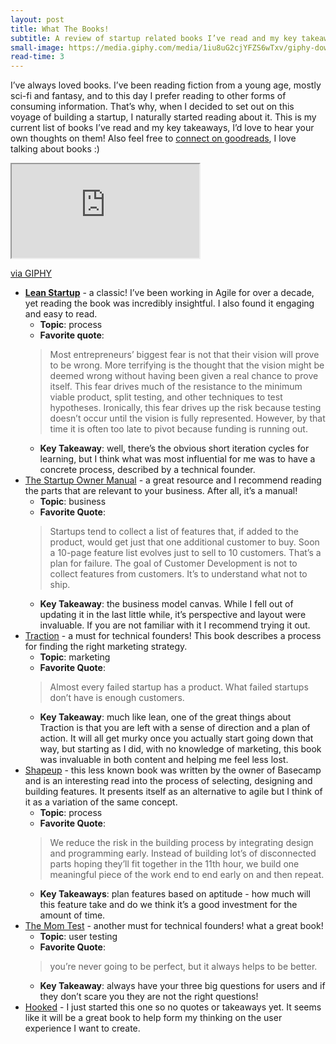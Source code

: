 ```yaml
---
layout: post
title: What The Books!
subtitle: A review of startup related books I’ve read and my key takeaways from each
small-image: https://media.giphy.com/media/1iu8uG2cjYFZS6wTxv/giphy-downsized.gif
read-time: 3
---
```

I’ve always loved books. I’ve been reading fiction from a young age, mostly sci-fi and fantasy, and to this day I prefer reading to other forms of consuming information. That’s why, when I decided to set out on this voyage of building a startup, I naturally started reading about it. This is my current list of books I’ve read and my key takeaways, I’d love to hear your own thoughts on them! Also feel free to <a href="https://www.goodreads.com/friend/i?invite_token=Mzc0MGVkZDUtMzQ3Mi00MjBlLThhZDItMDFkNWEwZDhiMTUz" target="_blank">connect on goodreads</a>, I love talking about books :)

<iframe src="https://giphy.com/embed/1iu8uG2cjYFZS6wTxv" class="post-image post-gif" allowFullScreen></iframe><p><a href="https://giphy.com/gifs/kitty-smart-1iu8uG2cjYFZS6wTxv">via GIPHY</a></p>

* **<a href="https://www.goodreads.com/book/show/10127019-the-lean-startup" target="_blank">Lean Startup</a>** - a classic! I’ve been working in Agile for over a decade, yet reading the book was incredibly insightful. I also found it engaging and easy to read.
  * **Topic**: process
  * **Favorite quote**:
   > Most entrepreneurs’ biggest fear is not that their vision will prove to be wrong. More terrifying is the thought that the vision might be deemed wrong without having been given a real chance to prove itself. This fear drives much of the resistance to the minimum viable product, split testing, and other techniques to test hypotheses. Ironically, this fear drives up the risk because testing doesn’t occur until the vision is fully represented. However, by that time it is often too late to pivot because funding is running out.
   * **Key Takeaway**: well, there’s the obvious short iteration cycles for learning, but I think what was most influential for me was to have a concrete process, described by a technical founder.
* <a href="https://www.goodreads.com/book/show/13557008-the-startup-owner-s-manual" target="_blank">The Startup Owner Manual</a> - a great resource and I recommend reading the parts that are relevant to your business. After all, it’s a manual! 
  * **Topic**: business
  * **Favorite Quote**:
  > Startups tend to collect a list of features that, if added to the product, would get just that one additional customer to buy. Soon a 10-page feature list evolves just to sell to 10 customers. That’s a plan for failure. The goal of Customer Development is not to collect features from customers. It’s to understand what not to ship.
  * **Key Takeaway**: the business model canvas. While I fell out of updating it in the last little while, it’s perspective and layout were invaluable. If you are not familiar with it I recommend trying it out.
* <a href="https://www.goodreads.com/book/show/22091581-traction" target="_blank">Traction</a> - a must for technical founders! This book describes a process for finding the right marketing strategy.
  * **Topic**: marketing
  * **Favorite Quote**:
  > Almost every failed startup has a product. What failed startups don’t have is enough customers.
  * **Key Takeaway**: much like lean, one of the great things about Traction is that you are left with a sense of direction and a plan of action. It will all get murky once you actually start going down that way, but starting as I did, with no knowledge of marketing, this book was invaluable in both content and helping me feel less lost.
* <a href="https://basecamp.com/shapeup" target="_blank">Shapeup</a> - this less known book was written by the owner of Basecamp and is an interesting read into the process of selecting, designing and building features. It presents itself as an alternative to agile but I think of it as a variation of the same concept.
  * **Topic**: process
  * **Favorite Quote**:
  > We reduce the risk in the building process by integrating design and programming early. Instead of building lot’s of disconnected parts hoping they’ll fit together in the 11th hour, we build one meaningful piece of the work end to end early on and then repeat.
  * **Key Takeaways**: plan features based on aptitude - how much will this feature take and do we think it’s a good investment for the amount of time.
* <a href="https://www.goodreads.com/book/show/52283963-the-mom-test" target="_blank">The Mom Test</a> - another must for technical founders! what a great book!
  * **Topic**: user testing
  * **Favorite Quote**:
  > you’re never going to be perfect, but it always helps to be better.
  * **Key Takeaway**: always have your three big questions for users and if they don’t scare you they are not the right questions!
* <a href="https://www.goodreads.com/book/show/22668729-hooked" target="_blank">Hooked</a> - I just started this one so no quotes or takeaways yet. It seems like it will be a great book to help form my thinking on the user experience I want to create.
